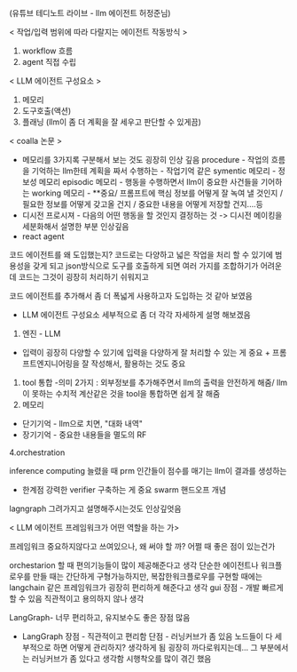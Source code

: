 (유튜브 테디노트 라이브 - llm 에이전트 허정준님)

< 작업/입력 범위에 따라 다랄지는 에이전트 작동방식 >

1. workflow 흐름
2. agent 직접 수립

< LLM 에이전트 구성요소 >

1. 메모리
2. 도구호출(액션)
3. 플래닝 (llm이 좀 더 계획을 잘 세우고 판단할 수 있게끔)

< coalla 논문 >

- 메모리를 3가지록 구분해서 보는 것도 굉장히 인상 깊음
procedure - 작업의 흐름을 기억하는 llm한테 계획을 짜서 수행하는 - 작업기억 같은
symentic 메모리 - 정보성 메모리
episodic 메모리 - 행동을 수행하면서 llm이 중요한 사건들을 기어하는
working 메모리 - **중요/ 프롬프트에 핵심 정보를 어떻게 잘 녹여 낼 것인지 / 필요한 정보를 어떻게 갖고올 건지 / 중요한 내용을 어떻게 저장할 건지....등
- 디시전 프로시져 - 다음의 어떤 행동을 할 것인지 결정하는 것
-> 디시전 메이킹을 세분화해서 설명한 부분 인상깊음
- react agent

코드 에이전트를 왜 도입했는지?
코드로는 다양하고 넓은 작업을 처리 할 수 있기에 범용성을 갖게 되고
json방식으로 도구를 호출하게 되면 여러 가지를 조합하기가 어려운데 코드는 그것이 굉장히 처리하기 쉬워지고

코드 에이전트를 추가해서 좀 더 폭넓게 사용하고자 도입하는 것 같아 보였음

- LLM 에이전트 구성요소
세부적으로 좀 더 각각 자세하게 설명 해보겠음
1. 엔진 - LLM
- 입력이 굉장히 다양할 수 있기에 입력을 다양하게 잘 처리할 수 있는 게 중요 + 프롬프트엔지니어링을 잘 작성해서, 활용하는 것도 중요
1. tool 통합
-의미 2가지 : 외부정보를 추가해주면서 llm의 출력을 안전하게 해줌/ llm이 못하는 수치적 계산같은 것을 tool을 통합하면 쉽게 잘 해줌
2. 메모리
- 단기기억 - llm으로 치면, "대화 내역"
- 장기기억 - 중요한 내용들을 멸도의 RF

4.orchestration

inference computing 늘렸을 때
prm 인간들이 점수를 매기는
llm이 결과를 생성하는

- 한계점
강력한 verifier 구축하는 게 중요
swarm
핸드오프 개념

lagngraph
그려가지고 설명해주시는것도 인상깊엇음

< LLM 에이전트 프레임워크가 어떤 역할을 하는 가>

프레임워크 중요하지않다고 쓰여있으나,
왜 써야 할 까?
어쩔 때 좋은 점이 있는건가

orchestarion 할 때 편의기능들이 많이 제공해준다고 생각
단순한 에이전트나 워크플로우를 만들 때는 간단하게 구형가능하지만,
복잡한워크플로우를 구현할 때에는 langchain 같은 프레임워크가 굉장히 편리하게 해준다고 생각
gui 장점 - 개발 빠르게 할 수 있음
직관적이고 용의하지 않나 생각

LangGraph- 너무 편리하고, 유지보수도 좋은 장점 많음

- LangGraph
장점 - 직관적이고 편리함
단점 - 러닝커브가 좀 있음
노드들이 다 세부적으로 하면 어떻게 관리하지? 생각하게 됨
굉장히 까다로워지는데...
그 부분에서는 러닝커브가 좀 있다고 생각함
시행착오를 많이 겪긴 했음
